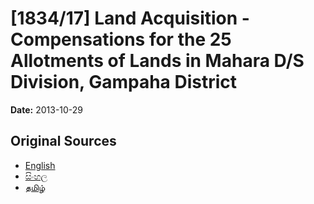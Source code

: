# [1834/17] Land Acquisition - Compensations for the 25 Allotments of Lands in Mahara D/S Division, Gampaha District

**Date:** 2013-10-29

## Original Sources

- [English](https://documents.gov.lk/view/extra-gazettes/2013/10/1834-17_E.pdf)
- [සිංහල](https://documents.gov.lk/view/extra-gazettes/2013/10/1834-17_S.pdf)
- [தமிழ்](https://documents.gov.lk/view/extra-gazettes/2013/10/1834-17_T.pdf)
